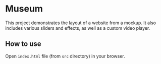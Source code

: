 # Museum
This project demonstrates the layout of a website from a mockup. It also includes various sliders and effects, as well as a custom video player.

## How to use
Open `index.html` file (from `src` directory) in your browser.
